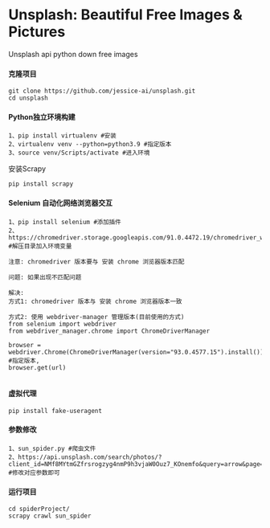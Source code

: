 # Unsplash: Beautiful Free Images & Pictures

Unsplash api python down free images

#### 克隆项目

```
git clone https://github.com/jessice-ai/unsplash.git
cd unsplash
```

#### Python独立环境构建

```
1、pip install virtualenv #安装
2、virtualenv venv --python=python3.9 #指定版本
3、source venv/Scripts/activate #进入环境
```

安装Scrapy

```
pip install scrapy
```

#### Selenium 自动化网络浏览器交互

```
1、pip install selenium #添加插件
2、https://chromedriver.storage.googleapis.com/91.0.4472.19/chromedriver_win32.zip #解压目录加入环境变量

注意: chromedriver 版本要与 安装 chrome 浏览器版本匹配

问题: 如果出现不匹配问题

解决:
方式1: chromedriver 版本与 安装 chrome 浏览器版本一致

方式2: 使用 webdriver-manager 管理版本(目前使用的方式)
from selenium import webdriver
from webdriver_manager.chrome import ChromeDriverManager

browser = webdriver.Chrome(ChromeDriverManager(version="93.0.4577.15").install()) #指定版本,
browser.get(url)


```

#### 虚拟代理

```
pip install fake-useragent
```

#### 参数修改

```
1、sun_spider.py #爬虫文件
2、https://api.unsplash.com/search/photos/?client_id=NMf8MYtmGZfrsrogzyg4nmP9h3vjaW0Ouz7_KOnemfo&query=arrow&page=8&per_page=100&order_by=latest #修改对应参数即可
```

#### 运行项目

```
cd spiderProject/
scrapy crawl sun_spider
```

